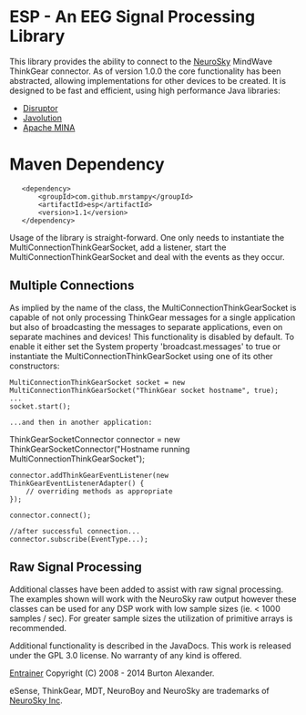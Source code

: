 # ESP - An EEG Signal Processing Library

This library provides the ability to connect to the [NeuroSky](http://www.neurosky.com) MindWave ThinkGear connector. As of version 1.0.0 the core functionality has been abstracted, allowing implementations for other devices to be created. It is designed to be fast and efficient, using high	performance Java libraries:

* [Disruptor](https://code.google.com/p/disruptor/)
* [Javolution](http://javolution.org/)
* [Apache MINA](http://mina.apache.org/)

# Maven Dependency
       <dependency>
           <groupId>com.github.mrstampy</groupId>
           <artifactId>esp</artifactId>
           <version>1.1</version>
       </dependency>

Usage of the library is straight-forward. One only needs to instantiate the MultiConnectionThinkGearSocket, add a listener, start the MultiConnectionThinkGearSocket and deal with the events as they occur.

## Multiple Connections

As implied by the name of the class, the MultiConnectionThinkGearSocket is capable of not only processing ThinkGear messages for a single application but also of broadcasting the messages to separate applications, even on separate machines and devices! This functionality is disabled by default. To enable it either set the System property 'broadcast.messages' to true or instantiate the MultiConnectionThinkGearSocket using one of its other constructors:

	MultiConnectionThinkGearSocket socket = new MultiConnectionThinkGearSocket("ThinkGear socket hostname", true);
	...
	socket.start();

	...and then in another application:

ThinkGearSocketConnector connector = new ThinkGearSocketConnector("Hostname running MultiConnectionThinkGearSocket");
		
	connector.addThinkGearEventListener(new ThinkGearEventListenerAdapter() {
		// overriding methods as appropriate
	});
	
	connector.connect();
	
	//after successful connection...
	connector.subscribe(EventType...);

## Raw Signal Processing

Additional classes have been added to assist with raw signal processing. The examples shown will work with the NeuroSky raw output however these classes can be used for any DSP work with low sample sizes (ie. < 1000 samples / sec).  For greater sample sizes the utilization of	primitive arrays is recommended.

Additional functionality is described in the JavaDocs. This work is	released under the GPL 3.0 license. No warranty of any kind is offered.

[Entrainer](http://entrainer.sourceforge.net) Copyright (C) 2008 - 2014 Burton Alexander. 

eSense, ThinkGear, MDT, NeuroBoy and NeuroSky are trademarks of [NeuroSky Inc](http://www.neurosky.com).
